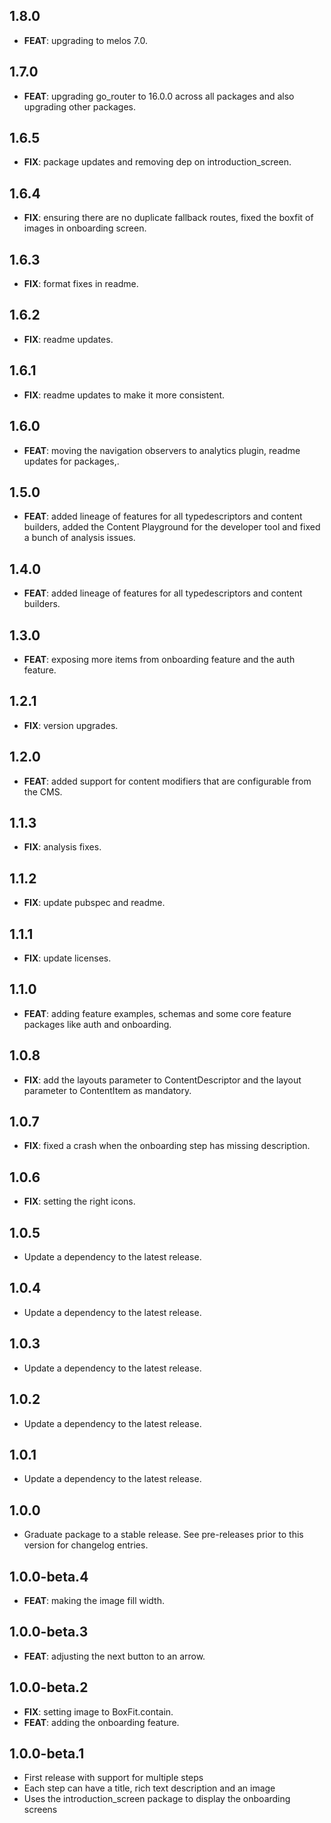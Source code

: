 ## 1.8.0

 - **FEAT**: upgrading to melos 7.0.

## 1.7.0

 - **FEAT**: upgrading go_router to 16.0.0 across all packages and also upgrading other packages.

## 1.6.5

 - **FIX**: package updates and removing dep on introduction_screen.

## 1.6.4

 - **FIX**: ensuring there are no duplicate fallback routes, fixed the boxfit of images in onboarding screen.

## 1.6.3

 - **FIX**: format fixes in readme.

## 1.6.2

 - **FIX**: readme updates.

## 1.6.1

 - **FIX**: readme updates to make it more consistent.

## 1.6.0

 - **FEAT**: moving the navigation observers to analytics plugin, readme updates for packages,.

## 1.5.0

 - **FEAT**: added lineage of features for all typedescriptors and content builders, added the Content Playground for the developer tool and fixed a bunch of analysis issues.

## 1.4.0

 - **FEAT**: added lineage of features for all typedescriptors and content builders.

## 1.3.0

 - **FEAT**: exposing more items from onboarding feature and the auth feature.

## 1.2.1

 - **FIX**: version upgrades.

## 1.2.0

 - **FEAT**: added support for content modifiers that are configurable from the CMS.

## 1.1.3

 - **FIX**: analysis fixes.

## 1.1.2

 - **FIX**: update pubspec and readme.

## 1.1.1

 - **FIX**: update licenses.

## 1.1.0

 - **FEAT**: adding feature examples, schemas and some core feature packages like auth and onboarding.

## 1.0.8

 - **FIX**: add the layouts parameter to ContentDescriptor and the layout parameter to ContentItem as mandatory.

## 1.0.7

 - **FIX**: fixed a crash when the onboarding step has missing description.

## 1.0.6

 - **FIX**: setting the right icons.

## 1.0.5

 - Update a dependency to the latest release.

## 1.0.4

 - Update a dependency to the latest release.

## 1.0.3

 - Update a dependency to the latest release.

## 1.0.2

 - Update a dependency to the latest release.

## 1.0.1

 - Update a dependency to the latest release.

## 1.0.0

 - Graduate package to a stable release. See pre-releases prior to this version for changelog entries.

## 1.0.0-beta.4

 - **FEAT**: making the image fill width.

## 1.0.0-beta.3

 - **FEAT**: adjusting the next button to an arrow.

## 1.0.0-beta.2

 - **FIX**: setting image to BoxFit.contain.
 - **FEAT**: adding the onboarding feature.

## 1.0.0-beta.1

- First release with support for multiple steps
- Each step can have a title, rich text description and an image
- Uses the introduction_screen package to display the onboarding screens
